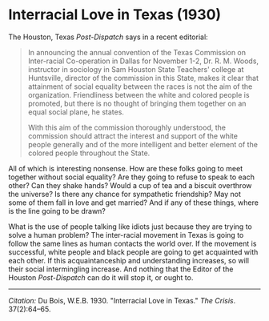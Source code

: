 <!--
title:   Interracial Love in Texas
author:  Du Bois, W.E.B.
journal: The Crisis
year:    1930
volume:  37
issue:   2
pages:   64-65
-->
# Interracial Love in Texas (1930)

The Houston, Texas *Post-Dispatch* says in a recent editorial:

> In announcing the annual convention of the Texas Commission on Inter-racial Co-operation in Dallas for November 1-2, Dr. R. M. Woods, instructor in sociology in Sam Houston State Teachers' college at Huntsville, director of the commission in this State, makes it clear that attainment of social equality between the races is not the aim of the organization. Friendliness between the white and colored people is promoted, but there is no thought of bringing them together on an equal social plane, he states. <p> With this aim of the commission thoroughly understood, the commission should attract the interest and support of the white people generally and of the more intelligent and better element of the colored people throughout the State.

All of which is interesting nonsense. How are these folks going to meet together without social equality? Are they going to refuse to speak to each other? Can they shake hands? Would a cup of tea and a biscuit overthrow the universe? Is there any chance for sympathetic friendship? May not some of them fall in love and get married? And if any of these things, where is the line going to be drawn?

What is the use of people talking like idiots just because they are trying to solve a human problem? The inter-racial movement in Texas is going to follow the same lines as human contacts the world over. If the movement is successful, white people and black people are going to get acquainted with each other. If this acquaintanceship and understanding increases, so will their social intermingling increase. And nothing that the Editor of the Houston *Post-Dispatch* can do it will stop it, or ought to.

______________
*Citation:* Du Bois, W.E.B. 1930. "Interracial Love in Texas." *The Crisis*. 37(2):64&ndash;65.